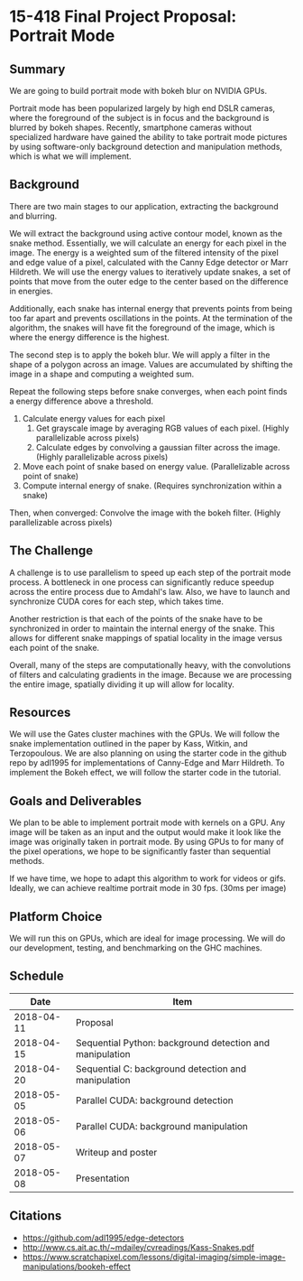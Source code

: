 # 15-418 Final Project Proposal: Portrait Mode

## Summary

We are going to build portrait mode with bokeh blur on NVIDIA GPUs.

Portrait mode has been popularized largely by high end DSLR cameras, where the
foreground of the subject is in focus and the background is blurred by bokeh
shapes. Recently, smartphone cameras without specialized hardware have gained
the ability to take portrait mode pictures by using software-only background
detection and manipulation methods, which is what we will implement.

## Background

There are two main stages to our application, extracting the background and
blurring.

We will extract the background using active contour model, known as the snake
method. Essentially, we will calculate an energy for each pixel in the image.
The energy is a weighted sum of the filtered intensity of the pixel and edge
value of a pixel, calculated with the Canny Edge detector or Marr Hildreth. We
will use the energy values to iteratively update snakes, a set of points that
move from the outer edge to the center based on the difference in energies.

Additionally, each snake has internal energy that prevents points from being
too far apart and prevents oscillations in the points. At the termination of
the algorithm, the snakes will have fit the foreground of the image, which is
where the energy difference is the highest.

The second step is to apply the bokeh blur. We will apply a filter in the shape
of a polygon across an image. Values are accumulated by shifting the image in a
shape and computing a weighted sum.

Repeat the following steps before snake converges, when each point finds a
energy difference above a threshold.

1.  Calculate energy values for each pixel
    1.  Get grayscale image by averaging RGB values of each pixel.
        (Highly parallelizable across pixels)
    2.  Calculate edges by convolving a gaussian filter across the image.
        (Highly parallelizable across pixels)
2.  Move each point of snake based on energy value. (Parallelizable across
    point of snake)
3.  Compute internal energy of snake. (Requires synchronization within a snake)

Then, when converged: Convolve the image with the bokeh filter. (Highly
parallelizable across pixels)

## The Challenge

A challenge is to use parallelism to speed up each step of the portrait mode
process. A bottleneck in one process can significantly reduce speedup across
the entire process due to Amdahl's law. Also, we have to launch and synchronize
CUDA cores for each step, which takes time.

Another restriction is that each of the points of the snake have to be
synchronized in order to maintain the internal energy of the snake. This allows
for different snake mappings of spatial locality in the image versus each point
of the snake.

Overall, many of the steps are computationally heavy, with the convolutions of
filters and calculating gradients in the image. Because we are processing the
entire image, spatially dividing it up will allow for locality.

## Resources

We will use the Gates cluster machines with the GPUs. We will follow the snake
implementation outlined in the paper by Kass, Witkin, and Terzopoulous. We are
also planning on using the starter code in the github repo by adl1995 for
implementations of Canny-Edge and Marr Hildreth. To implement the Bokeh effect,
we will follow the starter code in the tutorial.

## Goals and Deliverables

We plan to be able to implement portrait mode with kernels on a GPU. Any image
will be taken as an input and the output would make it look like the image was
originally taken in portrait mode. By using GPUs to for many of the pixel
operations, we hope to be significantly faster than sequential methods.

If we have time, we hope to adapt this algorithm to work for videos or gifs.
Ideally, we can achieve realtime portrait mode in 30 fps. (30ms per image)

## Platform Choice

We will run this on GPUs, which are ideal for image processing. We will do our
development, testing, and benchmarking on the GHC machines.

## Schedule

| Date       | Item                                                     |
|------------|----------------------------------------------------------|
| 2018-04-11 | Proposal                                                 |
| 2018-04-15 | Sequential Python: background detection and manipulation |
| 2018-04-20 | Sequential C: background detection and manipulation      |
| 2018-05-05 | Parallel CUDA: background detection                      |
| 2018-05-06 | Parallel CUDA: background manipulation                   |
| 2018-05-07 | Writeup and poster                                       |
| 2018-05-08 | Presentation                                             |

## Citations

- https://github.com/adl1995/edge-detectors
- http://www.cs.ait.ac.th/~mdailey/cvreadings/Kass-Snakes.pdf
- https://www.scratchapixel.com/lessons/digital-imaging/simple-image-manipulations/bookeh-effect
